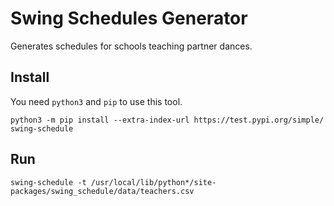 # Swing Schedules Generator

Generates schedules for schools teaching partner dances.

## Install

You need `python3` and `pip` to use this tool.
```
python3 -m pip install --extra-index-url https://test.pypi.org/simple/ swing-schedule
```

## Run
```
swing-schedule -t /usr/local/lib/python*/site-packages/swing_schedule/data/teachers.csv
```
